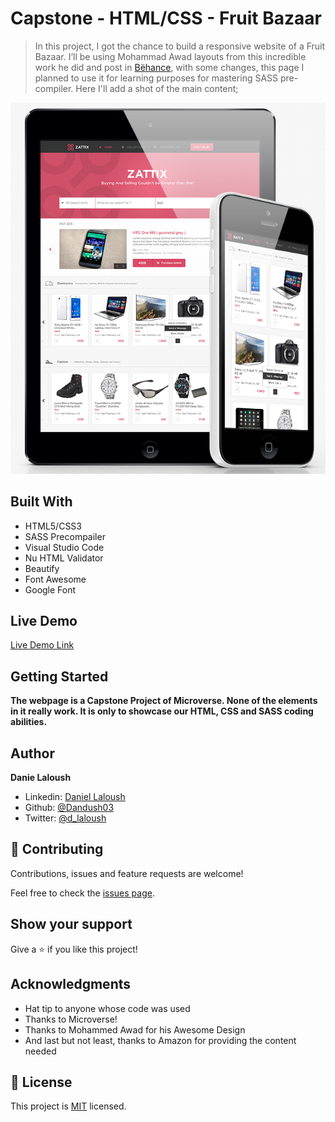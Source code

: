# Capstone - HTML/CSS - Fruit Bazaar

> In this project, I got the chance to build a responsive website of a Fruit Bazaar. I’ll be using Mohammad Awad layouts from this incredible work he did and post in [Bëhance](https://www.behance.net/gallery/24796463/ZATTIX), with some changes, this page I planned to use it for learning purposes for mastering SASS pre-compiler. Here I'll add a shot of the main content;

![screenshot](./main-style-demo.png)

## Built With

- HTML5/CSS3
- SASS Precompailer
- Visual Studio Code
- Nu HTML Validator
- Beautify
- Font Awesome
- Google Font

## Live Demo

[Live Demo Link](https://rawcdn.githack.com/Dandush03/Bazaar/e049077f77c44c4d122ca702d7c21a20872a7b77/index.html)


## Getting Started

**The webpage is a Capstone Project of Microverse. None of the elements in it really work. It is only to showcase our HTML, CSS and SASS coding abilities.**

## Author

**Danie Laloush**
- Linkedin: [Daniel Laloush](https://www.linkedin.com/in/daniel-laloush-0a7331a9)
- Github: [@Dandush03](https://github.com/Dandush03)
- Twitter: [@d_laloush](https://twitter.com/d_laloush)

## 🤝 Contributing

Contributions, issues and feature requests are welcome!

Feel free to check the [issues page](./issues/).

## Show your support

Give a ⭐️ if you like this project!

## Acknowledgments

- Hat tip to anyone whose code was used
- Thanks to Microverse!
- Thanks to Mohammed Awad for his Awesome Design
- And last but not least, thanks to Amazon for providing the content needed

## 📝 License

This project is [MIT](lic.url) licensed.
